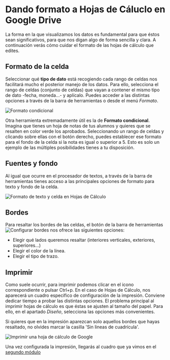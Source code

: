# Dando formato a Hojas de Cáluclo en Google Drive

La forma en la que visualizamos los datos es fundamental para que éstos sean significativos, para que nos digan algo de forma sencilla y clara. A continuación verás cómo cuidar el formato de las hojas de cálculo que edites.

## Formato de la celda

Seleccionar qué **tipo de dato** está recogiendo cada rango de celdas nos facilitará mucho el posterior manejo de los datos. Para ello, selecciona el rango de celdas (conjunto de celdas) que vayan a contener el mismo tipo de dato -fecha, moneda...- y aplícalo. Puedes acceder a las distintas opciones a través de la barra de herramientas o desde el menú *Formato*.

![Formato condicional](https://catedu.gitbooks.io/trabajo-colaborativo-con-google-drive/content/images/Formato_condicional.png)

Otra herramienta extremadamente útil es la de **Formato condicional**. Imagina que tienes un hoja de notas de tus alumnos y quieres que se resalten en color verde los aprobados. Seleccionando un rango de celdas y clicando sobre ellas con el botón derecho, puedes establecer ese formato para el fondo de la celda si la nota es igual o superior a 5. Esto es solo un ejemplo de las múltiples posibilidades tienes a tu disposición.

## Fuentes y fondo

Al igual que ocurre en el procesador de textos, a través de la barra de herramientas tienes acceso a las principales opciones de formato para texto y fondo de la celda.

![Formato de texto y celda en Hojas de Cálculo](https://catedu.gitbooks.io/trabajo-colaborativo-con-google-drive/content/images/Formato_de_texto_y_celda_en_Hojas_de_Calculo.png)

## Bordes

Para resaltar los bordes de las celdas, el botón de la barra de herramientas ![Configurar bordes](https://catedu.gitbooks.io/trabajo-colaborativo-con-google-drive/content/images/Bordes.png) nos ofrece las siguientes opciones:

-   Elegir qué lados queremos resaltar (interiores verticales, exteriores, superiores...)
-   Elegir el color de la línea.
-   Elegir el tipo de trazo.

## Imprimir

Como suele ocurrir, para imprimir podemos clicar en el icono correspondiente o pulsar Ctrl+p. En el caso de Hojas de Cálculo, nos aparecerá un cuadro específico de configuración de la impresión. Conviene dedicar tiempo a probar las distintas opciones. El problema principal al imprimir hojas de cálculo es que éstas se ajusten al tamaño del papel. Para ello, en el apartado *Diseño*, selecciona las opciones más convenientes.

Si quieres que en la impresión aparezcan solo aquellos bordes que hayas resaltado, no olvides marcar la casilla 'Sin lineas de cuadrícula'.

![Imprimir una hoja de cálculo de Google](https://catedu.gitbooks.io/trabajo-colaborativo-con-google-drive/content/images/Imprimir_una_hoja_de_cálculo_de_Google.png)

Una vez configurada la impresión, llegarás al cuadro que ya vimos en el [segundo módulo](introduccion-a-documentos-de-google.md)

